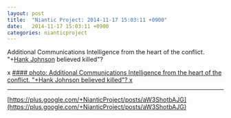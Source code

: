 ```yaml
---
layout: post
title:  "Niantic Project: 2014-11-17 15:03:11 +0900"
date:   2014-11-17 15:03:11 +0900
categories: nianticproject
---
```

Additional Communications Intelligence from the heart of the conflict. "+[Hank Johnson](https://plus.google.com/117792105926525258257 "") believed killed"?  

x
[#### photo: Additional Communications Intelligence from the heart of the conflict. "+Hank Johnson believed killed"?
x](https://lh3.googleusercontent.com/--dlM5SmslQ4/VGmNW8722cI/AAAAAAAAeK8/dsHkoKlgSms/w1275-h1650/Intercepts2.png "")
- - -
[https://plus.google.com/+NianticProject/posts/aW3ShotbAJG](https://plus.google.com/+NianticProject/posts/aW3ShotbAJG)

